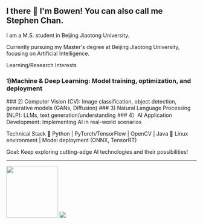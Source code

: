 ## I there 👋 I'm Bowen! You can also call me Stephen Chan.
I am a M.S. student in Beijing Jiaotong University.

Currently pursuing my ​​Master's degree​​ at ​​Beijing Jiaotong University​​, focusing on ​​Artificial Intelligence​​.

​​Learning/Research Interests​​
### 1) ​​Machine & Deep Learning​​: Model training, optimization, and deployment
​​### 2) Computer Vision (CV)​​: Image classification, object detection, generative models (GANs, Diffusion)
​​### 3) Natural Language Processing (NLP)​​: LLMs, text generation/understanding
​​### 4）AI Application Development​​: Implementing AI in real-world scenarios

Technical Stack​​
🔹 Python | PyTorch/TensorFlow | OpenCV | Java
🔹 Linux environment | Model deployment (ONNX, TensorRT)

​​Goal​​: Keep exploring cutting-edge AI technologies and their possibilities!
<hr>
<div align=""> <img height="137px" src="https://github-readme-stats.vercel.app/api?username=sun0225SUN&hide_title=true&hide_border=true&show_icons=trueline_height=21&text_color=000&icon_color=000&bg_color=0,ea6161,ffc64d,fffc4d,52fa5a&theme=graywhite" />  <img src=https://github-readme-stats.vercel.app/api/top-langs/?username=heartyang520&theme=radical&show_icons=true></div>

